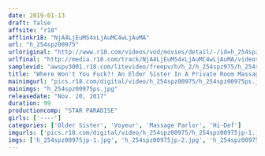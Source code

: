 ```yaml
---
date: 2019-01-13
draft: false
affsite: "r18"
afflinkr18: "NjA4LjEuMS4xLjAuMC4wLjAuMA"
url: "h_254spz00975"
urloriginal: "http://www.r18.com/videos/vod/movies/detail/-/id=h_254spz00975"
urlfinal: "http://media.r18.com/track/NjA4LjEuMS4xLjAuMC4wLjAuMA/videos/vod/movies/detail/-/id=h_254spz00975"
samplevid: "awspv3001.r18.com/litevideo/freepv/h/h_2/h_254spz975/h_254spz975_dmb_w.mp4"
title: "Where Won't You Fuck?! An Elder Sister In A Private Room Massage Parlor"
mainimgurl: "pics.r18.com/digital/video/h_254spz00975/h_254spz00975ps.jpg"
mainimgs: "h_254spz00975ps.jpg"
releasedate: "Nov. 20, 2017"
duration: 99
productioncomp: "STAR PARADISE"
girls: ['----']
categories: ['Older Sister', 'Voyeur', 'Massage Parlor', 'Hi-Def']
imgurls: ['pics.r18.com/digital/video/h_254spz00975/h_254spz00975jp-1.jpg', 'pics.r18.com/digital/video/h_254spz00975/h_254spz00975jp-2.jpg', 'pics.r18.com/digital/video/h_254spz00975/h_254spz00975jp-3.jpg', 'pics.r18.com/digital/video/h_254spz00975/h_254spz00975jp-4.jpg', 'pics.r18.com/digital/video/h_254spz00975/h_254spz00975jp-5.jpg', 'pics.r18.com/digital/video/h_254spz00975/h_254spz00975jp-6.jpg', 'pics.r18.com/digital/video/h_254spz00975/h_254spz00975jp-7.jpg', 'pics.r18.com/digital/video/h_254spz00975/h_254spz00975jp-8.jpg', 'pics.r18.com/digital/video/h_254spz00975/h_254spz00975jp-9.jpg', 'pics.r18.com/digital/video/h_254spz00975/h_254spz00975jp-10.jpg', 'pics.r18.com/digital/video/h_254spz00975/h_254spz00975jp-11.jpg', 'pics.r18.com/digital/video/h_254spz00975/h_254spz00975jp-12.jpg', 'pics.r18.com/digital/video/h_254spz00975/h_254spz00975jp-13.jpg', 'pics.r18.com/digital/video/h_254spz00975/h_254spz00975jp-14.jpg', 'pics.r18.com/digital/video/h_254spz00975/h_254spz00975jp-15.jpg', 'pics.r18.com/digital/video/h_254spz00975/h_254spz00975jp-16.jpg', 'pics.r18.com/digital/video/h_254spz00975/h_254spz00975jp-17.jpg', 'pics.r18.com/digital/video/h_254spz00975/h_254spz00975jp-18.jpg', 'pics.r18.com/digital/video/h_254spz00975/h_254spz00975jp-19.jpg', 'pics.r18.com/digital/video/h_254spz00975/h_254spz00975jp-20.jpg']
imgs: ['h_254spz00975jp-1.jpg', 'h_254spz00975jp-2.jpg', 'h_254spz00975jp-3.jpg', 'h_254spz00975jp-4.jpg', 'h_254spz00975jp-5.jpg', 'h_254spz00975jp-6.jpg', 'h_254spz00975jp-7.jpg', 'h_254spz00975jp-8.jpg', 'h_254spz00975jp-9.jpg', 'h_254spz00975jp-10.jpg', 'h_254spz00975jp-11.jpg', 'h_254spz00975jp-12.jpg', 'h_254spz00975jp-13.jpg', 'h_254spz00975jp-14.jpg', 'h_254spz00975jp-15.jpg', 'h_254spz00975jp-16.jpg', 'h_254spz00975jp-17.jpg', 'h_254spz00975jp-18.jpg', 'h_254spz00975jp-19.jpg', 'h_254spz00975jp-20.jpg']
---
```

